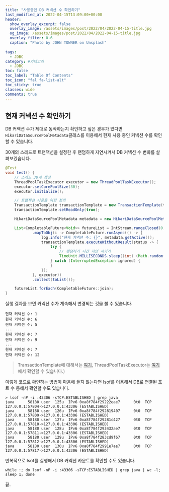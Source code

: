 ```yaml
---
title: "사용중인 DB 커넥션 수 확인하기"
last_modified_at: 2022-04-15T13:09:00+00:00
header:
  show_overlay_excerpt: false
  overlay_image: /assets/images/post/2022/04/2022-04-15-title.jpg
  og_image: /assets/images/post/2022/04/2022-04-15-title.jpg
  overlay_filter: 0.6
  caption: "Photo by JOHN TOWNER on Unsplash"
  
tags:
  - JDBC
category: #카테고리
  - JDBC
toc: false
toc_label: "Table Of Contents"
toc_icon: "fal fa-list-alt"
toc_sticky: true
classes: wide
comments: true
---
```


## 현재 커넥션 수 확인하기 
DB 커넥션 수가 제대로 동작하는지 확인하고 싶은 경우가 있다면
`HikariDataSourcePoolMetadata`클래스를 이용해서 현재 사용 중인 커넥션 수를 확인할 수 있습니다.

30개의 스레드로 트랜잭션을 설정한 후 랜덤하게 지연시켜서 DB 커넥션 수 변화를 살펴보겠습니다.
```java
@Test
void test() {
    // 스레드 30개 생성
    ThreadPoolTaskExecutor executor = new ThreadPoolTaskExecutor();
    executor.setCorePoolSize(30);
    executor.initialize();

    // 트랝잭션 사용을 위한 정의
    TransactionTemplate transactionTemplate = new TransactionTemplate(transactionManager);
    transactionTemplate.setReadOnly(true);

    HikariDataSourcePoolMetadata metadata = new HikariDataSourcePoolMetadata(((HikariDataSource) dataSource));

    List<CompletableFuture<Void>> futureList = IntStream.rangeClosed(0, 99)
            .mapToObj(i -> CompletableFuture.runAsync(() -> {
                log.info("현재 커넥션 수: {}", metadata.getActive());
                transactionTemplate.executeWithoutResult(status -> {
                    try {
                        // 랜덤하기 시간 지연 시키기
                        TimeUnit.MILLISECONDS.sleep((int) (Math.random() * 200));
                    } catch (InterruptedException ignored) {
                    }
                });
            }, executor))
            .collect(toList());

    futureList.forEach(CompletableFuture::join);
}
```
실행 결과를 보면 커넥션 수가 계속해서 변경되는 것을 볼 수 있습니다.
```text
현재 커넥션 수: 1
현재 커넥션 수: 6
현재 커넥션 수: 5
...
현재 커넥션 수: 7
현재 커넥션 수: 9
...
현재 커넥션 수: 7
현재 커넥션 수: 12
```
> TransactionTemplate에 대해서는 [여기](https://kapentaz.github.io/spring/Spring-Transaction-%EC%A0%81%EC%9A%A9-%EB%B2%94%EC%9C%84-%EC%A0%9C%EC%96%B4-%EB%B0%A9%EB%B2%95/),
> ThreadPoolTaskExecutor는 [여기](https://kapentaz.github.io/spring/Spring-ThreadPoolTaskExecutor-%EC%84%A4%EC%A0%95/) 에서 확인할 수 있습니다.)

이렇게 코드로 확인하는 방법이 마음에 들지 않는다면 lsof를 이용해서 DB로 연결된 포트 수 통해서 확인할 수도 있습니다.

```shell
> lsof -nP -i :43306 -sTCP:ESTABLISHED | grep java
java      58180 user  125u  IPv6 0xa8f784f29222eae7      0t0  TCP 127.0.0.1:57804->127.0.0.1:43306 (ESTABLISHED)
java      58180 user  126u  IPv6 0xa8f784f292819407      0t0  TCP 127.0.0.1:57809->127.0.0.1:43306 (ESTABLISHED)
java      58180 user  127u  IPv6 0xa8f784f29281c427      0t0  TCP 127.0.0.1:57810->127.0.0.1:43306 (ESTABLISHED)
java      58180 user  128u  IPv6 0xa8f784f293432ae7      0t0  TCP 127.0.0.1:57811->127.0.0.1:43306 (ESTABLISHED)
java      58180 user  129u  IPv6 0xa8f784f283cd9f67      0t0  TCP 127.0.0.1:57812->127.0.0.1:43306 (ESTABLISHED)
java      58180 user  130u  IPv6 0xa8f784f2991e7ae7      0t0  TCP 127.0.0.1:57817->127.0.0.1:43306 (ESTABLISHED)
```
반복적으로 lsof를 실행해서 DB 커넥션 카운트를 확인할 수도 있습니다.
```shell
while :; do lsof -nP -i :43306 -sTCP:ESTABLISHED | grep java | wc -l; sleep 1; done
```
끝.